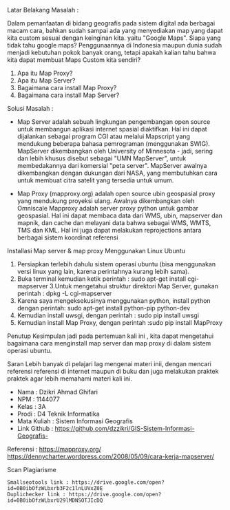 Latar Belakang Masalah :

Dalam pemanfaatan di bidang geografis pada sistem digital ada berbagai macam cara, bahkan sudah sampai ada yang menyediakan map yang dapat kita custom sesuai dengan keinginan kita. yaitu "Google Maps". Siapa yang tidak tahu google maps? Penggunaannya di Indonesia maupun dunia sudah menjadi kebutuhan pokok banyak orang, tetapi apakah kalian tahu bahwa kita dapat membuat Maps Custom kita sendiri?

1. Apa itu Map Proxy?
2. Apa itu Map Server?
3. Bagaimana cara install Map Proxy?
4. Bagaimana cara install Map Server?

Solusi Masalah :

- Map Server adalah sebuah lingkungan pengembangan open source untuk membangun aplikasi internet spasial diaktifkan. Hal ini dapat dijalankan sebagai program CGI atau melalui Mapscript yang mendukung beberapa bahasa pemrograman (menggunakan SWIG). MapServer dikembangkan oleh University of Minnesota - jadi, sering dan lebih khusus disebut sebagai "UMN MapServer", untuk membedakannya dari komersial "peta server". MapServer awalnya dikembangkan dengan dukungan dari NASA, yang membutuhkan cara untuk membuat citra satelit yang tersedia untuk umum.

- Map Proxy (mapproxy.org) adalah open source ubin geospasial proxy yang mendukung proyeksi ulang. Awalnya dikembangkan oleh Omniscale Mapproxy adalah server proxy python untuk gambar geospasial. Hal ini dapat membaca data dari WMS, ubin, mapserver dan mapnik, dan cache dan melayani data bahwa sebagai WMS, WMTS, TMS dan KML. Hal ini juga dapat melakukan reprojections antara berbagai sistem koordinat referensi

Installasi Map server & map proxy
Menggunakan Linux Ubuntu 
1. Persiapkan terlebih dahulu sistem operasi ubuntu (bisa menggunakan versi linux yang lain, karena perintahnya kurang lebih sama). 
2. Buka terminal kemudian ketik perintah : sudo apt-get install cgi-mapserver 
3.Untuk mengetahui struktur direktori Map Server, gunakan perintah : dpkg -L cgi-mapserver 
4. Karena saya mengeksekusinya menggunakan python, install python dengan perintah: sudo apt-get install python-pip python-dev
5. Kemudian install uwsgi, dengan perintah : sudo pip install uwsgi
6. Kemudian install Map Proxy, dengan perintah :sudo pip install MapProxy 

Penutup
Kesimpulan
jadi pada pertemuan kali ini , kita dapat mengetahui bagaimana cara menginstall map server dan map proxy di dalam sistem operasi ubuntu.

Saran
Lebih banyak di pelajari lag mengenai materi inii, dengan mencari referensi referensi di internet maupun di buku dan juga melakukan praktek praktek agar lebih memahami materi kali ini.



* Nama : Dzikri Ahmad Ghifari
* NPM : 1144077
* Kelas : 3A
* Prodi : D4 Teknik Informatika 
* Mata Kuliah : Sistem Informasi Geografis
* Link Github : https://github.com/dzzikri/GIS-Sistem-Informasi-Geografis-

Referensi :
https://mapproxy.org/
https://dennycharter.wordpress.com/2008/05/09/cara-kerja-mapserver/

Scan Plagiarisme

    Smallseotools link : https://drive.google.com/open?id=0B0ibOfzWLbxrb3F2c1lnLUVxZ0E
    Duplichecker link : https://drive.google.com/open?id=0B0ibOfzWLbxrU29lMDNSOTJIcDQ 
